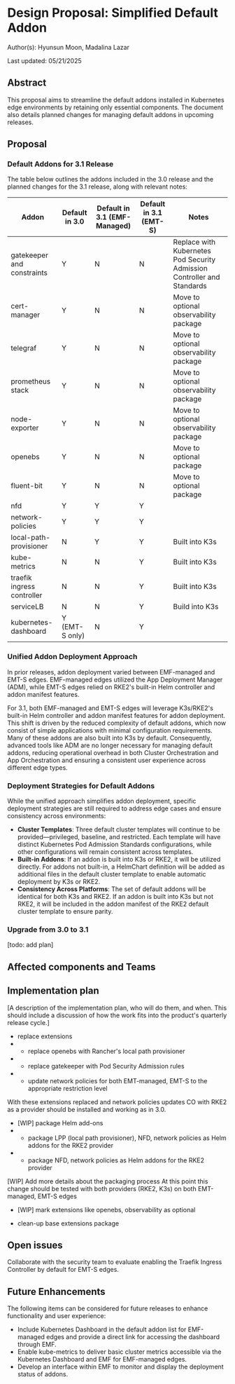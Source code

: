 # Design Proposal: Simplified Default Addon

Author(s): Hyunsun Moon, Madalina Lazar

Last updated: 05/21/2025

## Abstract

This proposal aims to streamline the default addons installed in Kubernetes edge environments by retaining only essential components. The document also details planned changes for managing default addons in upcoming releases.

## Proposal

### Default Addons for 3.1 Release
The table below outlines the addons included in the 3.0 release and the planned changes for the 3.1 release, along with relevant notes:

| Addon                      | Default in 3.0 | Default in 3.1 (EMF-Managed) | Default in 3.1 (EMT-S) | Notes                                                                   |
| -------------------------- | -------------- | ---------------------------- | ---------------------- | ----------------------------------------------------------------------- |
| gatekeeper and constraints | Y              | N                            | N                      | Replace with Kubernetes Pod Security Admission Controller and Standards |
| cert-manager               | Y              | N                            | N                      | Move to optional observability package                                  |
| telegraf                   | Y              | N                            | N                      | Move to optional observability package                                  |
| prometheus stack           | Y              | N                            | N                      | Move to optional observability package                                  |
| node-exporter              | Y              | N                            | N                      | Move to optional observability package                                  |
| openebs                    | Y              | N                            | N                      | Move to optional package                                                |
| fluent-bit                 | Y              | N                            | N                      | Move to optional package                                                |
| nfd                        | Y              | Y                            | Y                      |                                                                         |
| network-policies           | Y              | Y                            | Y                      |                                                                         |
| local-path-provisioner     | N              | Y                            | Y                      | Built into K3s                                                          |
| kube-metrics               | N              | N                            | Y                      | Built into K3s                                                          |
| traefik ingress controller | N              | N                            | Y                      | Built into K3s                                                          |
| serviceLB                  | N              | N                            | Y                      | Build into K3s                                                          |
| kubernetes-dashboard       | Y (EMT-S only) | N                            | Y                      |                                                                         |

### Unified Addon Deployment Approach

In prior releases, addon deployment varied between EMF-managed and EMT-S edges. EMF-managed edges utilized the App Deployment Manager (ADM), while EMT-S edges relied on RKE2's built-in Helm controller and addon manifest features.

For 3.1, both EMF-managed and EMT-S edges will leverage K3s/RKE2's built-in Helm controller and addon manifest features for addon deployment. This shift is driven by the reduced complexity of default addons, which now consist of simple applications with minimal configuration requirements. Many of these addons are also built into K3s by default. Consequently, advanced tools like ADM are no longer necessary for managing default addons, reducing operational overhead in both Cluster Orchestration and App Orchestration and ensuring a consistent user experience across different edge types.

### Deployment Strategies for Default Addons

While the unified approach simplifies addon deployment, specific deployment strategies are still required to address edge cases and ensure consistency across environments:

- **Cluster Templates**: Three default cluster templates will continue to be provided—privileged, baseline, and restricted. Each template will have distinct Kubernetes Pod Admission Standards configurations, while other configurations will remain consistent across templates.
- **Built-in Addons**: If an addon is built into K3s or RKE2, it will be utilized directly. For addons not built-in, a HelmChart definition will be added as additional files in the default cluster template to enable automatic deployment by K3s or RKE2.
- **Consistency Across Platforms**: The set of default addons will be identical for both K3s and RKE2. If an addon is built into K3s but not RKE2, it will be included in the addon manifest of the RKE2 default cluster template to ensure parity.

### Upgrade from 3.0 to 3.1

[todo: add plan]

## Affected components and Teams

## Implementation plan

[A description of the implementation plan, who will do them, and when.
This should include a discussion of how the work fits into the product's
quarterly release cycle.]

- replace extensions
- - replace openebs with Rancher's local path provisioner
- - replace gatekeeper with Pod Security Admission rules
- - update network policies for both EMT-managed, EMT-S to the appropriate restriction level

With these extensions replaced and network policies updates CO with RKE2 as a provider should be installed
and working as in 3.0.

- [WIP] package Helm add-ons 
- - package LPP (local path provisioner), NFD, network policies as Helm addons for the RKE2 provider
- - package NFD, network policies as Helm addons for the RKE2 provider

[WIP] Add more details about the packaging process
At this point this change should be tested with both providers (RKE2, K3s) on both EMT-managed, EMT-S edges

- [WIP] mark extensions like openebs, observability as optional

- clean-up base extensions package

## Open issues

Collaborate with the security team to evaluate enabling the Traefik Ingress Controller by default for EMT-S edges.

## Future Enhancements

The following items can be considered for future releases to enhance functionality and user experience:

- Include Kubernetes Dashboard in the default addon list for EMF-managed edges and provide a direct link for accessing the dashboard through EMF.
- Enable kube-metrics to deliver basic cluster metrics accessible via the Kubernetes Dashboard and EMF for EMF-managed edges.
- Develop an interface within EMF to monitor and display the deployment status of addons.
